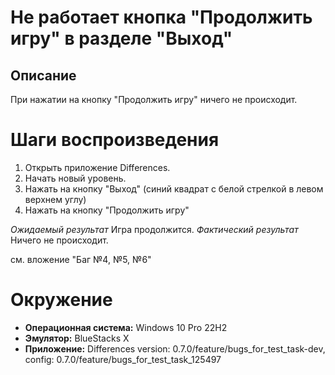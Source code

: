 # Не работает кнопка "Продолжить игру" в разделе "Выход"

## Описание
При нажатии на кнопку "Продолжить игру" ничего не происходит.

# Шаги воспроизведения
1. Открыть приложение Differences.
2. Начать новый уровень.
3. Нажать на кнопку "Выход" (синий квадрат с белой стрелкой в левом верхнем углу)
4. Нажать на кнопку "Продолжить игру"
   
*Ожидаемый результат* Игра продолжится.
*Фактический результат* Ничего не происходит.

см. вложение "Баг №4, №5, №6"

# Окружение
* **Операционная система:** Windows 10 Pro 22H2
* **Эмулятор:** BlueStacks X
* **Приложение:** Differences version: 0.7.0/feature/bugs_for_test_task-dev, config: 0.7.0/feature/bugs_for_test_task_125497